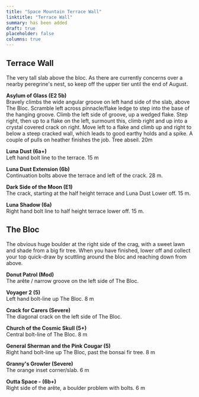 ```yaml
---
title: "Space Mountain Terrace Wall"
linktitle: "Terrace Wall"
summary: has been added
draft: true
placeholder: false
columns: true
---
```



## Terrace Wall

The very tall slab above the bloc. As there are currently concerns over a nearby peregrine's nest, so keep off the upper tier until the end of August.


**Asylum of Glass (E2 5b)**  
Bravely climbs the wide angular groove on left hand side of the slab, above The Bloc. Scramble left across pinnacle/flake ledge to step into the base of the hanging groove. Climb the left side of groove, up a wedged flake. Step right, then up to a flake on the left, surmount this, climb right and up into a crystal covered crack on right. Move left to a flake and climb up and right to below a steep cracked wall, which leads to good earthy holds and a spike. A couple of pulls on heather finishes the job. Tree abseil. 20m

**Luna Dust (6a+)**  
Left hand bolt line to the terrace. 15 m

**Luna Dust Extension (6b)**  
Continuation bolts above the terrace and left of the crack. 28 m.

**Dark Side of the Moon (E1)**  
The crack, starting at the half height terrace and Luna Dust Lower off. 15 m.

**Luna Shadow (6a)**  
Right hand bolt line to half height terrace lower off. 15 m.

## The Bloc

The obvious huge boulder at the right side of the crag, with a sweet lawn and shade from a big fir tree. When you have finished, lower off and collect your top quick-draw by scuttling around the bloc and reaching down from above.


**Donut Patrol (Mod)**  
The arête / narrow groove on the left side of The Bloc.

**Voyager 2 (5)**  
Left hand bolt-line up The Bloc. 8 m

**Crack for Carers (Severe)**  
The diagonal crack on the left side of The Bloc.

**Church of the Cosmic Skull (5+)**  
Central bolt-line of The Bloc. 8 m

**General Sherman and the Pink Cougar (5)**  
Right hand bolt-line up The Bloc, past the bonsai fir tree. 8 m

**Granny's Growler (Severe)**  
The orange inset corner/slab. 6 m

**Outta Space - (6b+)**  
Right side of the arête, a boulder problem with bolts. 6 m